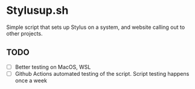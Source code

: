 
# Stylusup.sh

Simple script that sets up Stylus on a system, and website calling out to other projects.

## TODO

- [ ] Better testing on MacOS, WSL
- [ ] Github Actions automated testing of the script. Script testing happens once a week

